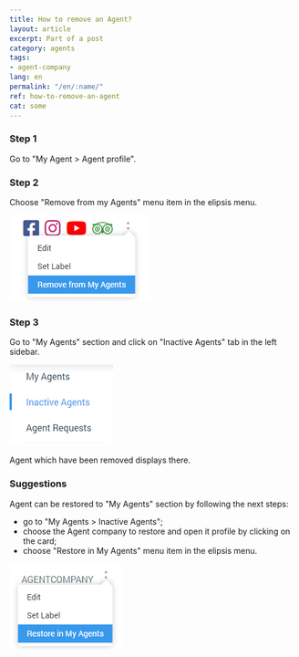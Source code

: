 ```yaml
---
title: How to remove an Agent?
layout: article
excerpt: Part of a post
category: agents
tags:
- agent-company
lang: en
permalink: "/en/:name/"
ref: how-to-remove-an-agent
cat: some
---
```


### **Step 1**

Go to "My Agent > Agent profile".

### **Step 2**

Choose "Remove from my Agents" menu item in the elipsis menu.

![How_to_remove_an_agent1](/assets/images/how_to_remove_an_agent1.png)

### **Step 3**

Go to "My Agents" section and click on "Inactive Agents" tab in the left sidebar.

![How_to_remove_an_agent2](/assets/images/how_to_remove_an_agent2.png)

Agent which have been removed displays there.

### **Suggestions**

Agent can be restored to "My Agents" section by following the next steps:
- go to "My Agents > Inactive Agents";
- choose the Agent company to restore and open it profile by clicking on the card;
- choose "Restore in My Agents" menu item in the elipsis menu.

![How_to_remove_an_agent3](/assets/images/how_to_remove_an_agent3.png)
